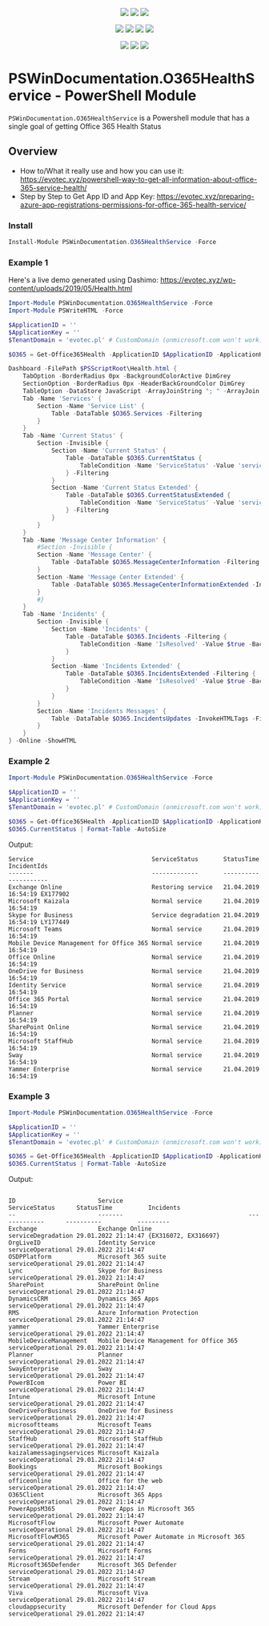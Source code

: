 ﻿<center>

<p align="center">
  <a href="https://www.powershellgallery.com/packages/PSWinDocumentation.O365HealthService"><img src="https://img.shields.io/powershellgallery/v/PSWinDocumentation.O365HealthService.svg"></a>
  <a href="https://www.powershellgallery.com/packages/PSWinDocumentation.O365HealthService"><img src="https://img.shields.io/powershellgallery/vpre/PSWinDocumentation.O365HealthService.svg?label=powershell%20gallery%20preview&colorB=yellow"></a>
  <a href="https://github.com/EvotecIT/PSWinDocumentation.O365HealthService"><img src="https://img.shields.io/github/license/EvotecIT/PSWinDocumentation.O365HealthService.svg"></a>
</p>

<p align="center">
  <a href="https://www.powershellgallery.com/packages/PSWinDocumentation.O365HealthService"><img src="https://img.shields.io/powershellgallery/p/PSWinDocumentation.O365HealthService.svg"></a>
  <a href="https://github.com/EvotecIT/PSWinDocumentation.O365HealthService"><img src="https://img.shields.io/github/languages/top/evotecit/PSWinDocumentation.O365HealthService.svg"></a>
  <a href="https://github.com/EvotecIT/PSWinDocumentation.O365HealthService"><img src="https://img.shields.io/github/languages/code-size/evotecit/PSWinDocumentation.O365HealthService.svg"></a>
  <a href="https://github.com/EvotecIT/PSWinDocumentation.O365HealthService"><img src="https://img.shields.io/powershellgallery/dt/PSWinDocumentation.O365HealthService.svg"></a>
</p>

<p align="center">
  <a href="https://twitter.com/PrzemyslawKlys"><img src="https://img.shields.io/twitter/follow/PrzemyslawKlys.svg?label=Twitter%20%40PrzemyslawKlys&style=social"></a>
  <a href="https://evotec.xyz/hub"><img src="https://img.shields.io/badge/Blog-evotec.xyz-2A6496.svg"></a>
  <a href="https://www.linkedin.com/in/pklys"><img src="https://img.shields.io/badge/LinkedIn-pklys-0077B5.svg?logo=LinkedIn"></a>
</p>

</center>

# PSWinDocumentation.O365HealthService - PowerShell Module

`PSWinDocumentation.O365HealthService` is a Powershell module that has a single goal of getting Office 365 Health Status

## Overview

- How to/What it really use and how you can use it: https://evotec.xyz/powershell-way-to-get-all-information-about-office-365-service-health/
- Step by Step to Get App ID and App Key: https://evotec.xyz/preparing-azure-app-registrations-permissions-for-office-365-health-service/

### Install

```powershell
Install-Module PSWinDocumentation.O365HealthService -Force
```


### Example 1

Here's a live demo generated using Dashimo: https://evotec.xyz/wp-content/uploads/2019/05/Health.html

```powershell
Import-Module PSWinDocumentation.O365HealthService -Force
Import-Module PSWriteHTML -Force

$ApplicationID = ''
$ApplicationKey = ''
$TenantDomain = 'evotec.pl' # CustomDomain (onmicrosoft.com won't work), alternatively you can use DirectoryID

$O365 = Get-Office365Health -ApplicationID $ApplicationID -ApplicationKey $ApplicationKey -TenantDomain $TenantDomain -Verbose

Dashboard -FilePath $PSScriptRoot\Health.html {
    TabOption -BorderRadius 0px -BackgroundColorActive DimGrey
    SectionOption -BorderRadius 0px -HeaderBackGroundColor DimGrey
    TableOption -DataStore JavaScript -ArrayJoinString "; " -ArrayJoin -BoolAsString
    Tab -Name 'Services' {
        Section -Name 'Service List' {
            Table -DataTable $O365.Services -Filtering
        }
    }
    Tab -Name 'Current Status' {
        Section -Invisible {
            Section -Name 'Current Status' {
                Table -DataTable $O365.CurrentStatus {
                    TableCondition -Name 'ServiceStatus' -Value 'serviceOperational' -BackgroundColor MintGreen -FailBackgroundColor Salmon
                } -Filtering
            }
            Section -Name 'Current Status Extended' {
                Table -DataTable $O365.CurrentStatusExtended {
                    TableCondition -Name 'ServiceStatus' -Value 'serviceOperational' -BackgroundColor MintGreen -FailBackgroundColor Salmon
                } -Filtering
            }
        }
    }
    Tab -Name 'Message Center Information' {
        #Section -Invisible {
        Section -Name 'Message Center' {
            Table -DataTable $O365.MessageCenterInformation -Filtering
        }
        Section -Name 'Message Center Extended' {
            Table -DataTable $O365.MessageCenterInformationExtended -InvokeHTMLTags -Filtering
        }
        #}
    }
    Tab -Name 'Incidents' {
        Section -Invisible {
            Section -Name 'Incidents' {
                Table -DataTable $O365.Incidents -Filtering {
                    TableCondition -Name 'IsResolved' -Value $true -BackgroundColor MintGreen -FailBackgroundColor Salmon -ComparisonType bool
                }
            }
            Section -Name 'Incidents Extended' {
                Table -DataTable $O365.IncidentsExtended -Filtering {
                    TableCondition -Name 'IsResolved' -Value $true -BackgroundColor MintGreen -FailBackgroundColor Salmon -ComparisonType bool
                }
            }
        }
        Section -Name 'Incidents Messages' {
            Table -DataTable $O365.IncidentsUpdates -InvokeHTMLTags -Filtering
        }
    }
} -Online -ShowHTML
```

### Example 2

``` PowerShell
Import-Module PSWinDocumentation.O365HealthService -Force

$ApplicationID = ''
$ApplicationKey = ''
$TenantDomain = 'evotec.pl' # CustomDomain (onmicrosoft.com won't work), alternatively you can use DirectoryID

$O365 = Get-Office365Health -ApplicationID $ApplicationID -ApplicationKey $ApplicationKey -TenantDomain $TenantDomain -Verbose
$O365.CurrentStatus | Format-Table -AutoSize

```

Output:

```
Service                                 ServiceStatus       StatusTime          IncidentIds
-------                                 -------------       ----------          -----------
Exchange Online                         Restoring service   21.04.2019 16:54:19 EX177902
Microsoft Kaizala                       Normal service      21.04.2019 16:54:19
Skype for Business                      Service degradation 21.04.2019 16:54:19 LY177449
Microsoft Teams                         Normal service      21.04.2019 16:54:19
Mobile Device Management for Office 365 Normal service      21.04.2019 16:54:19
Office Online                           Normal service      21.04.2019 16:54:19
OneDrive for Business                   Normal service      21.04.2019 16:54:19
Identity Service                        Normal service      21.04.2019 16:54:19
Office 365 Portal                       Normal service      21.04.2019 16:54:19
Planner                                 Normal service      21.04.2019 16:54:19
SharePoint Online                       Normal service      21.04.2019 16:54:19
Microsoft StaffHub                      Normal service      21.04.2019 16:54:19
Sway                                    Normal service      21.04.2019 16:54:19
Yammer Enterprise                       Normal service      21.04.2019 16:54:19
```

### Example 3


``` PowerShell
Import-Module PSWinDocumentation.O365HealthService -Force

$ApplicationID = ''
$ApplicationKey = ''
$TenantDomain = 'evotec.pl' # CustomDomain (onmicrosoft.com won't work), alternatively you can use DirectoryID

$O365 = Get-Office365Health -ApplicationID $ApplicationID -ApplicationKey $ApplicationKey -TenantDomain $TenantDomain -Verbose
$O365.CurrentStatus | Format-Table -AutoSize

```

Output:

```

ID                       Service                                   ServiceStatus      StatusTime          Incidents
--                       -------                                   -------------      ----------          ---------
Exchange                 Exchange Online                           serviceDegradation 29.01.2022 21:14:47 {EX316072, EX316697}
OrgLiveID                Identity Service                          serviceOperational 29.01.2022 21:14:47
OSDPPlatform             Microsoft 365 suite                       serviceOperational 29.01.2022 21:14:47
Lync                     Skype for Business                        serviceOperational 29.01.2022 21:14:47
SharePoint               SharePoint Online                         serviceOperational 29.01.2022 21:14:47
DynamicsCRM              Dynamics 365 Apps                         serviceOperational 29.01.2022 21:14:47
RMS                      Azure Information Protection              serviceOperational 29.01.2022 21:14:47
yammer                   Yammer Enterprise                         serviceOperational 29.01.2022 21:14:47
MobileDeviceManagement   Mobile Device Management for Office 365   serviceOperational 29.01.2022 21:14:47
Planner                  Planner                                   serviceOperational 29.01.2022 21:14:47
SwayEnterprise           Sway                                      serviceOperational 29.01.2022 21:14:47
PowerBIcom               Power BI                                  serviceOperational 29.01.2022 21:14:47
Intune                   Microsoft Intune                          serviceOperational 29.01.2022 21:14:47
OneDriveForBusiness      OneDrive for Business                     serviceOperational 29.01.2022 21:14:47
microsoftteams           Microsoft Teams                           serviceOperational 29.01.2022 21:14:47
StaffHub                 Microsoft StaffHub                        serviceOperational 29.01.2022 21:14:47
kaizalamessagingservices Microsoft Kaizala                         serviceOperational 29.01.2022 21:14:47
Bookings                 Microsoft Bookings                        serviceOperational 29.01.2022 21:14:47
officeonline             Office for the web                        serviceOperational 29.01.2022 21:14:47
O365Client               Microsoft 365 Apps                        serviceOperational 29.01.2022 21:14:47
PowerAppsM365            Power Apps in Microsoft 365               serviceOperational 29.01.2022 21:14:47
MicrosoftFlow            Microsoft Power Automate                  serviceOperational 29.01.2022 21:14:47
MicrosoftFlowM365        Microsoft Power Automate in Microsoft 365 serviceOperational 29.01.2022 21:14:47
Forms                    Microsoft Forms                           serviceOperational 29.01.2022 21:14:47
Microsoft365Defender     Microsoft 365 Defender                    serviceOperational 29.01.2022 21:14:47
Stream                   Microsoft Stream                          serviceOperational 29.01.2022 21:14:47
Viva                     Microsoft Viva                            serviceOperational 29.01.2022 21:14:47
cloudappsecurity         Microsoft Defender for Cloud Apps         serviceOperational 29.01.2022 21:14:47
```